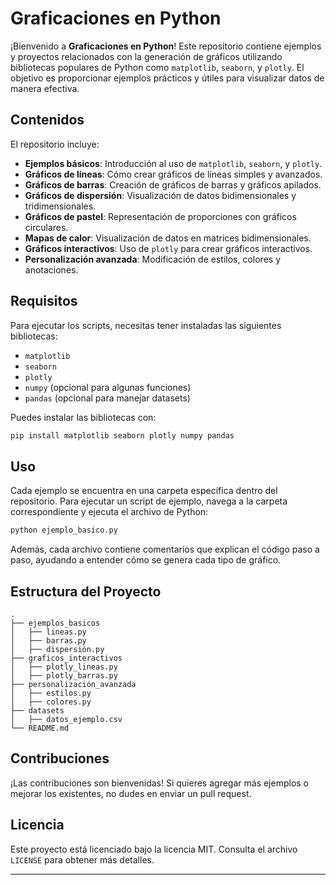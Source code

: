 # Graficaciones en Python

¡Bienvenido a **Graficaciones en Python**! Este repositorio contiene ejemplos y proyectos relacionados con la generación de gráficos utilizando bibliotecas populares de Python como `matplotlib`, `seaborn`, y `plotly`. El objetivo es proporcionar ejemplos prácticos y útiles para visualizar datos de manera efectiva.

## Contenidos

El repositorio incluye:

- **Ejemplos básicos**: Introducción al uso de `matplotlib`, `seaborn`, y `plotly`.
- **Gráficos de líneas**: Cómo crear gráficos de líneas simples y avanzados.
- **Gráficos de barras**: Creación de gráficos de barras y gráficos apilados.
- **Gráficos de dispersión**: Visualización de datos bidimensionales y tridimensionales.
- **Gráficos de pastel**: Representación de proporciones con gráficos circulares.
- **Mapas de calor**: Visualización de datos en matrices bidimensionales.
- **Gráficos interactivos**: Uso de `plotly` para crear gráficos interactivos.
- **Personalización avanzada**: Modificación de estilos, colores y anotaciones.

## Requisitos

Para ejecutar los scripts, necesitas tener instaladas las siguientes bibliotecas:

- `matplotlib`
- `seaborn`
- `plotly`
- `numpy` (opcional para algunas funciones)
- `pandas` (opcional para manejar datasets)

Puedes instalar las bibliotecas con:

```bash
pip install matplotlib seaborn plotly numpy pandas
```

## Uso

Cada ejemplo se encuentra en una carpeta específica dentro del repositorio. Para ejecutar un script de ejemplo, navega a la carpeta correspondiente y ejecuta el archivo de Python:

```bash
python ejemplo_basico.py
```

Además, cada archivo contiene comentarios que explican el código paso a paso, ayudando a entender cómo se genera cada tipo de gráfico.

## Estructura del Proyecto

```plaintext
.
├── ejemplos_basicos
│   ├── lineas.py
│   ├── barras.py
│   ├── dispersión.py
├── graficos_interactivos
│   ├── plotly_lineas.py
│   ├── plotly_barras.py
├── personalización_avanzada
│   ├── estilos.py
│   ├── colores.py
├── datasets
│   ├── datos_ejemplo.csv
└── README.md
```

## Contribuciones

¡Las contribuciones son bienvenidas! Si quieres agregar más ejemplos o mejorar los existentes, no dudes en enviar un pull request.

## Licencia

Este proyecto está licenciado bajo la licencia MIT. Consulta el archivo `LICENSE` para obtener más detalles.

---
